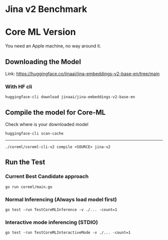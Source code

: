 # Jina v2 Benchmark

# Core ML Version

You need an Apple machine, no way around it.

## Downloading the Model

Link: https://huggingface.co/jinaai/jina-embeddings-v2-base-en/tree/main

### With HF cli

```
huggingface-cli download jinaai/jina-embeddings-v2-base-en
```

## Compile the model for Core-ML

Check where is your downloaded model

```
huggingface-cli scan-cache
```

---

```
./coreml/coreml-cli-v2 compile <SOURCE> jina-v2
```

## Run the Test

### Current Best Candidate approach

```
go run coreml/main.go
```

### Normal Inferencing (Always load model first)

```
go test -run TestCoreMLInference -v ./... -count=1
```

### Interactive mode inferencing (STDIO)

```
go test -run TestCoreMLInteractiveMode -v ./... -count=1
```
